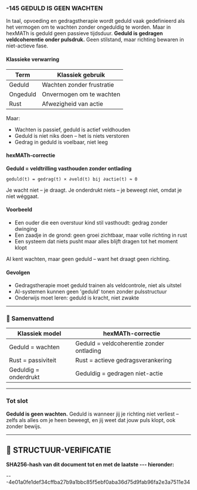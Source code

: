 ### -145 GEDULD IS GEEN WACHTEN

In taal, opvoeding en gedragstherapie wordt geduld vaak gedefinieerd als het vermogen om te wachten zonder ongeduldig te worden. Maar in hexMATh is geduld geen passieve tijdsduur. **Geduld is gedragen veldcoherentie onder pulsdruk.** Geen stilstand, maar richting bewaren in niet-actieve fase.

#### Klassieke verwarring

| Term     | Klassiek gebruik          |
| -------- | ------------------------- |
| Geduld   | Wachten zonder frustratie |
| Ongeduld | Onvermogen om te wachten  |
| Rust     | Afwezigheid van actie     |

Maar:

* Wachten is passief, geduld is actief veldhouden
* Geduld is niet niks doen – het is niets verstoren
* Gedrag in geduld is voelbaar, niet leeg

#### hexMATh-correctie

**Geduld = veldtrilling vasthouden zonder ontlading**

```hexMATh
geduld(t) = gedrag(t) × ∂veld(t) bij ∂actie(t) ≈ 0
```

Je wacht niet – je draagt.
Je onderdrukt niets – je beweegt niet, omdat je niet wéggaat.

#### Voorbeeld

* Een ouder die een overstuur kind stil vasthoudt: gedrag zonder dwinging
* Een zaadje in de grond: geen groei zichtbaar, maar volle richting in rust
* Een systeem dat niets pusht maar alles blijft dragen tot het moment klopt

AI kent wachten, maar geen geduld – want het draagt geen richting.

#### Gevolgen

* Gedragstherapie moet geduld trainen als veldcontrole, niet als uitstel
* AI-systemen kunnen geen 'geduld' tonen zonder pulsstructuur
* Onderwijs moet leren: geduld is kracht, niet zwakte

---

### 📘 Samenvattend

| Klassiek model        | hexMATh-correctie                        |
| --------------------- | ---------------------------------------- |
| Geduld = wachten      | Geduld = veldcoherentie zonder ontlading |
| Rust = passiviteit    | Rust = actieve gedragsverankering        |
| Geduldig = onderdrukt | Geduldig = gedragen niet-actie           |

---

### Tot slot

**Geduld is geen wachten.**
Geduld is wanneer jij je richting niet verliest –
zelfs als alles om je heen beweegt,
en jij weet dat jouw puls klopt, ook zonder bewijs.

---

## 🔏 STRUCTUUR-VERIFICATIE

**SHA256-hash van dit document tot en met de laatste --- hieronder:**

---4e01a0fe1def34cffba27b9a1bbc85f5ebf0aba36d75d9fab96fa2e3a7511e34
